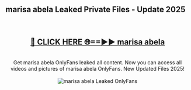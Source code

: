 <h2>marisa abela Leaked Private Files - Update 2025</h2>
<br>
<div align="center">
<h2><a href="https://cliphot.my.id/marisa_abela" rel="nofollow">🔴 CLICK HERE 🌐==►► marisa abela</a></h2>
<br>
Get marisa abela OnlyFans leaked all content. Now you can access all videos and pictures of marisa abela OnlyFans. New Updated Files 2025!
<br>
<br>
<a href="https://cliphot.my.id/marisa_abela" rel="nofollow" data-target="animated-image.originalLink"><img src="https://i.ibb.co.com/WyWwxjT/player-gif2.gif" alt="marisa abela Leaked OnlyFans" style="max-width: 100%; display: inline-block;" data-target="animated-image.originalImage"></a>
</div>
<br>